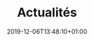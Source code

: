 ---
title: Actualités
date: 2019-12-06T13:48:10+01:00
layout: list
menu:
  main:
    name: Actus
    weight: 5
intro_title: Les actus de l'association
button_text: Voir plus d'actus
press:
  title: La revue de presse
  download_rdp_text: "Pour télécharger notre revue de presse 2020, c'est "
  download_rdp_link: /pdf/rdp-2020.pdf
  download_top_text: "Pour télécharger nos top articles 2015-2020, c'est "
  download_top_link: /pdf/top-articles-rdp-2015-2020.pdf
  contact_text: "Si vous avez des questions, ou souhaitez interviewer un membre de l’équipe, merci d’écrire à "
media_title: "Ils parlent de nous"
medias:
  - logo: "/img/presse/liberation.png"
    link: "https://www.liberation.fr/societe/droits-des-femmes/collecte-de-protections-periodiques-dans-certains-pays-des-femmes-mettent-du-sable-dans-leurs-culottes-20210530_MGIO3IUP4FFSJI62ISOMC4UBCY/"
    title: "Libération"
  - logo: "/img/presse/lobs.png"
    link: "https://www.nouvelobs.com/societe/20210528.OBS44590/on-veut-ca-partout-les-distributeurs-de-protections-periodiques-s-imposent-contre-la-precarite-menstruelle.html"
    title: "L'Obs"
  - logo: "/img/presse/le_monde.png"
    link: "https://www.lemonde.fr/idees/article/2021/05/28/precarite-menstruelle-aucune-femme-ne-devrait-avoir-a-s-inquieter-pour-sa-prochaine-protection-hygienique_6081823_3232.html"
    title: "Le Monde"
  - logo: "/img/presse/konbini.png"
    link: "https://news.konbini.com/societe/precarite-menstruelle-cachez-ce-sang-que-je-ne-saurais-voir"
    title: "Konbini"
  - logo: "/img/presse/franceinfo.png"
    link: "https://www.francetvinfo.fr/sante/hygiene/une-femme-sur-cinq-a-deja-ete-confrontee-a-la-precarite-menstruelle-selon-une-etude_4640185.amp"
    title: "Franceinfo"
  - logo: "/img/presse/le_parisien.png"
    link: "https://www.leparisien.fr/amp/sentinelles/journee-de-lhygiene-menstruelle-9-femmes-sur-10-aimeraient-ne-plus-avoir-leurs-regles-27-05-2021-3EOUQFJBUJBONGEJU7OZKVH27M.php"
    title: "Le Parisien"
agenda:
  title: "L'agenda"
---